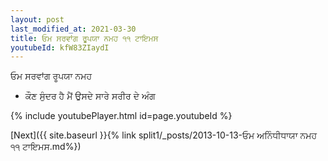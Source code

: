 ```yaml
---
layout: post
last_modified_at: 2021-03-30
title: ਓਮ ਸਰਵਾਂਗ ਰੂਪਯਾ ਨਮਹ ੧੧ ਟਾਇਮਸ
youtubeId: kfW83ZIaydI
---
```

 
 
 ਓਮ ਸਰਵਾਂਗ ਰੂਪਯਾ ਨਮਹ  
 
 -  ਕੌਣ ਸੁੰਦਰ ਹੈ ਮੈਂ ਉਸਦੇ ਸਾਰੇ ਸਰੀਰ ਦੇ ਅੰਗ 
 
  
 
  
 
 
 
 
 
 


{% include youtubePlayer.html id=page.youtubeId %}
 
[Next]({{ site.baseurl }}{% link  split1/_posts/2013-10-13-ਓਮ ਅਨਿੰਧੀਧਾਯਾ ਨਮਹ ੧੧ ਟਾਇਮਸ.md%})
 
